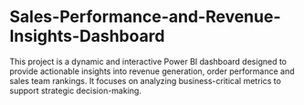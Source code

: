 # Sales-Performance-and-Revenue-Insights-Dashboard
This project is a dynamic and interactive Power BI dashboard designed to provide actionable insights into revenue generation, order performance and sales team rankings. It focuses on analyzing business-critical metrics to support strategic decision-making.
